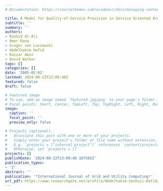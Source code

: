 ```yaml
---
# Documentation: https://sourcethemes.com/academic/docs/managing-content/

title: A Model for Quality-of-Service Provision in Service Oriented Architectures
subtitle: ''
summary: ''
authors:
- Rashid Al-Ali
- Omer Rana
- Gregor von Laszewski
- Abdelhakim Hafid
- Kaizar Amin
- David Walker
tags: []
categories: []
date: '2005-01-01'
lastmod: 2024-08-22T23:09:40Z
featured: false
draft: false

# Featured image
# To use, add an image named `featured.jpg/png` to your page's folder.
# Focal points: Smart, Center, TopLeft, Top, TopRight, Left, Right, BottomLeft, Bottom, BottomRight.
image:
  caption: ''
  focal_point: ''
  preview_only: false

# Projects (optional).
#   Associate this post with one or more of your projects.
#   Simply enter your project's folder or file name without extension.
#   E.g. `projects = ["internal-project"]` references `content/project/deep-learning/index.md`.
#   Otherwise, set `projects = []`.
projects: []
publishDate: '2024-08-22T23:09:40.107565Z'
publication_types:
- '2'
abstract: ''
publication: '*International Journal of Grid and Utility Computing*'
url_pdf: https://www.researchgate.net/profile/Abdelhakim-Senhaji-Hafid/publication/228820255_A_model_for_quality-of-service_provision_in_service_oriented_architectures/links/00b7d516c46d6906dc000000/A-model-for-quality-of-service-provision-in-service-oriented-architectures.pdf
---
```

